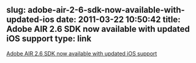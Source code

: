 slug: adobe-air-2-6-sdk-now-available-with-updated-ios
date: 2011-03-22 10:50:42
title: Adobe AIR 2.6 SDK now available with updated iOS support
type: link
---

[Adobe AIR 2.6 SDK now available with updated iOS support](http://blogs.adobe.com/air/2011/03/adobe-air-2-6-sdk-now-available-with-updated-ios-support.html)
